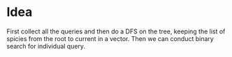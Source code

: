 # Idea

First collect all the queries and then do a DFS on the tree, keeping the list of spicies from the root to current in a vector. Then we can conduct binary search for individual query.

